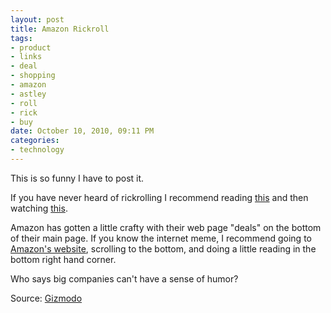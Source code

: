 ```yaml
--- 
layout: post
title: Amazon Rickroll
tags: 
- product
- links
- deal
- shopping
- amazon
- astley
- roll
- rick
- buy
date: October 10, 2010, 09:11 PM
categories: 
- technology
---
```

This is so funny I have to post it.

If you have never heard of rickrolling I recommend reading [this](http://en.wikipedia.org/wiki/Rickrolling) and then watching [this](http://www.amazon.com/).

Amazon has gotten a little crafty with their web page "deals" on the bottom of their main page. If you know the internet meme, I recommend going to [Amazon's website](http://www.amazon.com/), scrolling to the bottom, and doing a little reading in the bottom right hand corner.

Who says big companies can't have a sense of humor?

Source: [Gizmodo](http://gizmodo.com/5653346/not-even-amazon-will-spare-you-a-rickrolling)

